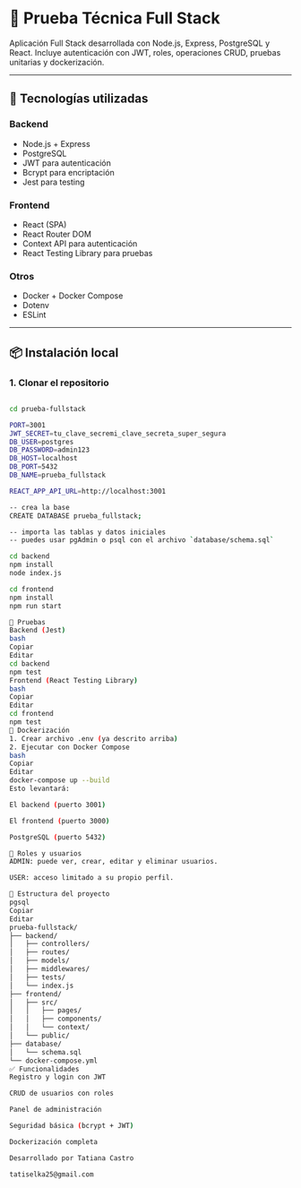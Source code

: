 # 🧪 Prueba Técnica Full Stack

Aplicación Full Stack desarrollada con Node.js, Express, PostgreSQL y React. Incluye autenticación con JWT, roles, operaciones CRUD, pruebas unitarias y dockerización.

---

## 🧰 Tecnologías utilizadas

### Backend
- Node.js + Express
- PostgreSQL
- JWT para autenticación
- Bcrypt para encriptación
- Jest para testing

### Frontend
- React (SPA)
- React Router DOM
- Context API para autenticación
- React Testing Library para pruebas

### Otros
- Docker + Docker Compose
- Dotenv
- ESLint

---

## 📦 Instalación local

### 1. Clonar el repositorio

```bash

cd prueba-fullstack

PORT=3001
JWT_SECRET=tu_clave_secremi_clave_secreta_super_segura
DB_USER=postgres
DB_PASSWORD=admin123
DB_HOST=localhost
DB_PORT=5432
DB_NAME=prueba_fullstack

REACT_APP_API_URL=http://localhost:3001

-- crea la base
CREATE DATABASE prueba_fullstack;

-- importa las tablas y datos iniciales
-- puedes usar pgAdmin o psql con el archivo `database/schema.sql`

cd backend
npm install
node index.js

cd frontend
npm install
npm run start

🧪 Pruebas
Backend (Jest)
bash
Copiar
Editar
cd backend
npm test
Frontend (React Testing Library)
bash
Copiar
Editar
cd frontend
npm test
🐳 Dockerización
1. Crear archivo .env (ya descrito arriba)
2. Ejecutar con Docker Compose
bash
Copiar
Editar
docker-compose up --build
Esto levantará:

El backend (puerto 3001)

El frontend (puerto 3000)

PostgreSQL (puerto 5432)

👥 Roles y usuarios
ADMIN: puede ver, crear, editar y eliminar usuarios.

USER: acceso limitado a su propio perfil.

📁 Estructura del proyecto
pgsql
Copiar
Editar
prueba-fullstack/
├── backend/
│   ├── controllers/
│   ├── routes/
│   ├── models/
│   ├── middlewares/
│   ├── tests/
│   └── index.js
├── frontend/
│   ├── src/
│   │   ├── pages/
│   │   ├── components/
│   │   └── context/
│   └── public/
├── database/
│   └── schema.sql
└── docker-compose.yml
✅ Funcionalidades
Registro y login con JWT

CRUD de usuarios con roles

Panel de administración

Seguridad básica (bcrypt + JWT)

Dockerización completa

Desarrollado por Tatiana Castro

tatiselka25@gmail.com
